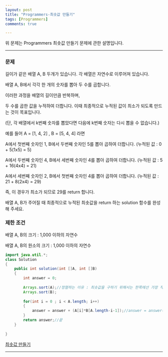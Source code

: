 ```yaml
---
layout: post
title: "Programmers-최솟값 만들기"
tags: [Programmers]
comments: true

---
```


위 문제는 Programmers 최솟값 만들기 문제에 관한 설명입니다.<br>

---

### 문제

길이가 같은 배열 A, B 두개가 있습니다. 각 배열은 자연수로 이루어져 있습니다.

배열 A, B에서 각각 한 개의 숫자를 뽑아 두 수를 곱합니다.

이러한 과정을 배열의 길이만큼 반복하며,

두 수를 곱한 값을 누적하여 더합니다. 이때 최종적으로 누적된 값이 최소가 되도록 만드는 것이 목표입니다.

(단, 각 배열에서 k번째 숫자를 뽑았다면 다음에 k번째 숫자는 다시 뽑을 수 없습니다.)

예를 들어 A = [1, 4, 2] , B = [5, 4, 4] 라면

A에서 첫번째 숫자인 1, B에서 두번째 숫자인 5를 뽑아 곱하여 더합니다. (누적된 값 : 0 + 5(1x5) = 5)

A에서 두번째 숫자인 4, B에서 세번째 숫자인 4를 뽑아 곱하여 더합니다. (누적된 값 : 5 + 16(4x4) = 21)

A에서 세번째 숫자인 2, B에서 첫번째 숫자인 4를 뽑아 곱하여 더합니다. (누적된 값 : 21 + 8(2x4) = 29)

즉, 이 경우가 최소가 되므로 29를 return 합니다.

배열 A, B가 주어질 때 최종적으로 누적된 최솟값을 return 하는 solution 함수를 완성해 주세요.

### 제한 조건

배열 A, B의 크기 : 1,000 이하의 자연수

배열 A, B의 원소의 크기 : 1,000 이하의 자연수


```java
import java.util.*;
class Solution
{
    public int solution(int []A, int []B)
    {
        int answer = 0;
        
        Arrays.sort(A);//정렬하는 이유 : 최솟값을 구하기 위해서는 한쪽에선 가장 작은 숫자, 다른 쪽에선 가장큰 숫자를 뽑아서 서로곱해야합니다.
        Arrays.sort(B);
        
        for(int i = 0 ; i < A.length; i++)
        {
            answer = answer + (A[i]*B[A.length-i-1]);//answer = answer(A의 가장 작은 값에서 점점 커지는값 * B의 큰값에서 작아지는 값)
        }
        return answer;//끝
    }
    
}
```



<a href= "https://programmers.co.kr/learn/courses/30/lessons/12941">최솟값 만들기</a>

---
